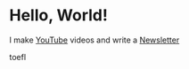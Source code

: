 # Hello, World!

I make [YouTube](https://youtube.com/@fabianfrankwerner) videos and write a [Newsletter](https://fabianfrankwerner.com/newsletter)

toefl
